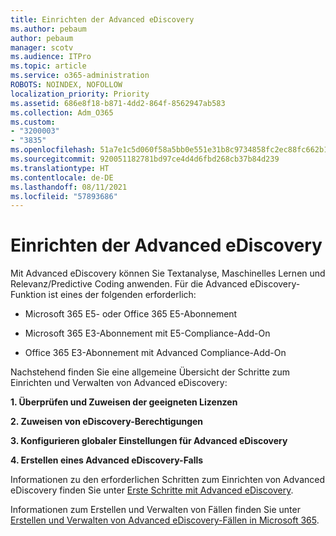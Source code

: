```yaml
---
title: Einrichten der Advanced eDiscovery
ms.author: pebaum
author: pebaum
manager: scotv
ms.audience: ITPro
ms.topic: article
ms.service: o365-administration
ROBOTS: NOINDEX, NOFOLLOW
localization_priority: Priority
ms.assetid: 686e8f18-b871-4dd2-864f-8562947ab583
ms.collection: Adm_O365
ms.custom:
- "3200003"
- "3835"
ms.openlocfilehash: 51a7e1c5d060f58a5bb0e551e31b8c9734858fc2ec88fc662b1d9a78d127bed1
ms.sourcegitcommit: 920051182781bd97ce4d4d6fbd268cb37b84d239
ms.translationtype: HT
ms.contentlocale: de-DE
ms.lasthandoff: 08/11/2021
ms.locfileid: "57893686"
---
```

# <a name="set-up-advanced-ediscovery"></a>Einrichten der Advanced eDiscovery

Mit Advanced eDiscovery können Sie Textanalyse, Maschinelles Lernen und Relevanz/Predictive Coding anwenden. Für die Advanced eDiscovery-Funktion ist eines der folgenden erforderlich:

- Microsoft 365 E5- oder Office 365 E5-Abonnement

- Microsoft 365 E3-Abonnement mit E5-Compliance-Add-On

- Office 365 E3-Abonnement mit Advanced Compliance-Add-On

Nachstehend finden Sie eine allgemeine Übersicht der Schritte zum Einrichten und Verwalten von Advanced eDiscovery:

**1. Überprüfen und Zuweisen der geeigneten Lizenzen**

**2. Zuweisen von eDiscovery-Berechtigungen**

**3. Konfigurieren globaler Einstellungen für Advanced eDiscovery**

**4. Erstellen eines Advanced eDiscovery-Falls**

Informationen zu den erforderlichen Schritten zum Einrichten von Advanced eDiscovery finden Sie unter [Erste Schritte mit Advanced eDiscovery](https://docs.microsoft.com/microsoft-365/compliance/get-started-with-advanced-ediscovery).

Informationen zum Erstellen und Verwalten von Fällen finden Sie unter [Erstellen und Verwalten von Advanced eDiscovery-Fällen in Microsoft 365](https://docs.microsoft.com/microsoft-365/compliance/create-and-manage-advanced-ediscoveryv2-case).